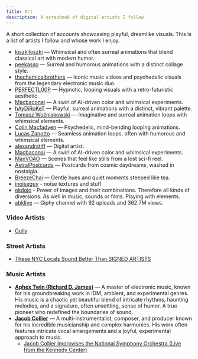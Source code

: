 ```yaml
---
title: Art
description: A scrapbook of digital artists I follow
---
```

A short collection of accounts showcasing playful, dreamlike visuals. This is a list of artists I follow and whose work I enjoy.

- [kiszkiloszki](https://giphy.com/kiszkiloszki) — Whimsical and often surreal animations that blend classical art with modern humor.
- [peekasso](https://giphy.com/peekasso) — Surreal and humorous animations with a distinct collage style.
- [thechemicalbrothers](https://giphy.com/thechemicalbrothers) — Iconic music videos and psychedelic visuals from the legendary electronic music duo.
- [PERFECTL00P](https://giphy.com/PERFECTL00P) — Hypnotic, looping visuals with a retro-futuristic aesthetic.
- [Macbaconai](https://x.com/Macbaconai) — A swirl of AI-driven color and whimsical experiments.
- [hAyDiRoKeT](https://giphy.com/haydiroket) — Playful, surreal animations with a distinct, vibrant palette.
- [Tomasz Woźniakowski](https://womasz.org/) — Imaginative and surreal animation loops with whimsical elements.
- [Colin Macfadyen](https://colinmacfadyen.info/) — Psychedelic, mind-bending looping animations.
- [Lucas Zanotto](https://lucaszanotto.com/) — Seamless animation loops, often with humorous and whimsical elements.
- [alexandratiff](https://x.com/alexandratiff) — Digital artist.
- [Macbaconai](https://x.com/Macbaconai) — A swirl of AI-driven color and whimsical experiments.
- [MaxVOAO](https://x.com/MaxVOAO/media) — Scenes that feel like stills from a lost sci-fi reel.
- [AstralPostcards](https://x.com/AstralPostcards) — Postcards from cosmic daydreams, washed in nostalgia.
- [BreezeChai](https://x.com/breezechai?lang=en) — Gentle hues and quiet moments steeped like tea.
- [inoiseguy](https://giphy.com/inoiseaguy) - noise textures and stuff
- [ekdojo](https://giphy.com/Ekdojo) - Power of images and their combinations. Therefore all kinds of diversions. As well in music, sounds or films. Playing with elements.
- [abklive](https://giphy.com/abklive) — Giphy channel with 92 uploads and 362.7M views.
### Video Artists

- [Gully](https://www.youtube.com/@Gully-Official/videos)

### Street Artists

- [These NYC Locals Sound Better Than SIGNED ARTISTS](https://youtu.be/6BUEx5zWH0)

### Music Artists

- **[Aphex Twin (Richard D. James)](https://aphextwin.warp.net/)** — A master of electronic music, known for his groundbreaking work in IDM, ambient, and experimental genres. His music is a chaotic yet beautiful blend of intricate rhythms, haunting melodies, and a signature, often unsettling, sense of humor. A true pioneer who redefined the boundaries of sound.
- **[Jacob Collier](https://www.youtube.com/user/jacobcolliermusic)** — A multi-instrumentalist, composer, and producer known for his incredible musicianship and complex harmonies. His work often features intricate vocal arrangements and a joyful, experimental approach to music.
  - [Jacob Collier Improvises the National Symphony Orchestra (Live from the Kennedy Center)](https://www.youtube.com/watch?v=TURkB9zqxa0)

